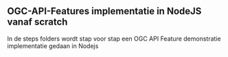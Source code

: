 ## OGC-API-Features implementatie in NodeJS vanaf scratch

In de steps folders wordt stap voor stap een OGC API Feature demonstratie implementatie gedaan in Nodejs